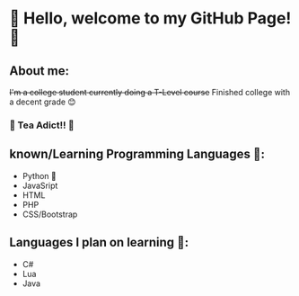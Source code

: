 # 👋 Hello, welcome to my GitHub Page! 👋

## About me:
~~I'm a college student currently doing a T-Level course~~
Finished college with a decent grade 😊
### 🍵 Tea Adict!! 🍵

## known/Learning Programming Languages 🧠:
- Python 🐍
- JavaSript 
- HTML
- PHP
- CSS/Bootstrap

## Languages I plan on learning 📖:
- C#
- Lua
- Java

